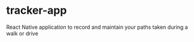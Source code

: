 # tracker-app
React Native application to record and maintain your paths taken during a walk or drive
